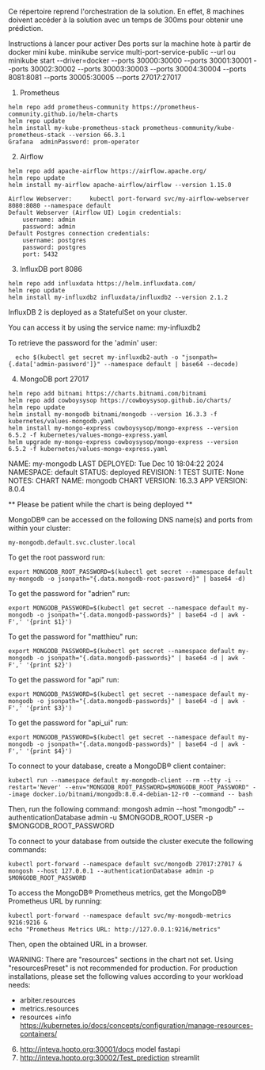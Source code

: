 Ce répertoire reprend l'orchestration de la solution. En effet, 8 machines doivent accéder à la solution avec un temps de 300ms pour obtenir une prédiction.

Instructions à lancer pour activer Des ports sur la machine hote à partir de docker mini kube.
minikube service multi-port-service-public --url
ou
minikube start --driver=docker --ports 30000:30000 --ports 30001:30001 --ports 30002:30002 --ports 30003:30003 --ports 30004:30004 --ports 8081:8081 --ports 30005:30005 --ports 27017:27017

1. Prometheus
```shell
helm repo add prometheus-community https://prometheus-community.github.io/helm-charts
helm repo update
helm install my-kube-prometheus-stack prometheus-community/kube-prometheus-stack --version 66.3.1
Grafana  adminPassword: prom-operator
```
2. Airflow
```shell
helm repo add apache-airflow https://airflow.apache.org/
helm repo update
helm install my-airflow apache-airflow/airflow --version 1.15.0

Airflow Webserver:     kubectl port-forward svc/my-airflow-webserver 8080:8080 --namespace default
Default Webserver (Airflow UI) Login credentials:
    username: admin
    password: admin
Default Postgres connection credentials:
    username: postgres
    password: postgres
    port: 5432
```
3. InfluxDB port 8086
```shell
helm repo add influxdata https://helm.influxdata.com/
helm repo update
helm install my-influxdb2 influxdata/influxdb2 --version 2.1.2
```
InfluxDB 2 is deployed as a StatefulSet on your cluster.

You can access it by using the service name: my-influxdb2

To retrieve the password for the 'admin' user:
```shell
  echo $(kubectl get secret my-influxdb2-auth -o "jsonpath={.data['admin-password']}" --namespace default | base64 --decode)
```
4. MongoDB port 27017
```shell
helm repo add bitnami https://charts.bitnami.com/bitnami
helm repo add cowboysysop https://cowboysysop.github.io/charts/
helm repo update
helm install my-mongodb bitnami/mongodb --version 16.3.3 -f kubernetes/values-mongodb.yaml
helm install my-mongo-express cowboysysop/mongo-express --version 6.5.2 -f kubernetes/values-mongo-express.yaml
helm upgrade my-mongo-express cowboysysop/mongo-express --version 6.5.2 -f kubernetes/values-mongo-express.yaml
```
NAME: my-mongodb
LAST DEPLOYED: Tue Dec 10 18:04:22 2024
NAMESPACE: default
STATUS: deployed
REVISION: 1
TEST SUITE: None
NOTES:
CHART NAME: mongodb
CHART VERSION: 16.3.3
APP VERSION: 8.0.4

** Please be patient while the chart is being deployed **

MongoDB&reg; can be accessed on the following DNS name(s) and ports from within your cluster:

    my-mongodb.default.svc.cluster.local

To get the root password run:

    export MONGODB_ROOT_PASSWORD=$(kubectl get secret --namespace default my-mongodb -o jsonpath="{.data.mongodb-root-password}" | base64 -d)

To get the password for "adrien" run:

    export MONGODB_PASSWORD=$(kubectl get secret --namespace default my-mongodb -o jsonpath="{.data.mongodb-passwords}" | base64 -d | awk -F',' '{print $1}') 

To get the password for "matthieu" run:

    export MONGODB_PASSWORD=$(kubectl get secret --namespace default my-mongodb -o jsonpath="{.data.mongodb-passwords}" | base64 -d | awk -F',' '{print $2}') 

To get the password for "api" run:

    export MONGODB_PASSWORD=$(kubectl get secret --namespace default my-mongodb -o jsonpath="{.data.mongodb-passwords}" | base64 -d | awk -F',' '{print $3}') 

To get the password for "api_ui" run:

    export MONGODB_PASSWORD=$(kubectl get secret --namespace default my-mongodb -o jsonpath="{.data.mongodb-passwords}" | base64 -d | awk -F',' '{print $4}') 

To connect to your database, create a MongoDB&reg; client container:

    kubectl run --namespace default my-mongodb-client --rm --tty -i --restart='Never' --env="MONGODB_ROOT_PASSWORD=$MONGODB_ROOT_PASSWORD" --image docker.io/bitnami/mongodb:8.0.4-debian-12-r0 --command -- bash

Then, run the following command:
    mongosh admin --host "mongodb" --authenticationDatabase admin -u $MONGODB_ROOT_USER -p $MONGODB_ROOT_PASSWORD

To connect to your database from outside the cluster execute the following commands:

    kubectl port-forward --namespace default svc/mongodb 27017:27017 &
    mongosh --host 127.0.0.1 --authenticationDatabase admin -p $MONGODB_ROOT_PASSWORD

To access the MongoDB&reg; Prometheus metrics, get the MongoDB&reg; Prometheus URL by running:

    kubectl port-forward --namespace default svc/my-mongodb-metrics 9216:9216 &
    echo "Prometheus Metrics URL: http://127.0.0.1:9216/metrics"

Then, open the obtained URL in a browser.

WARNING: There are "resources" sections in the chart not set. Using "resourcesPreset" is not recommended for production. For production installations, please set the following values according to your workload needs:
  - arbiter.resources
  - metrics.resources
  - resources
+info https://kubernetes.io/docs/concepts/configuration/manage-resources-containers/

6. http://inteva.hopto.org:30001/docs               model fastapi
7. http://inteva.hopto.org:30002/Test_prediction    streamlit